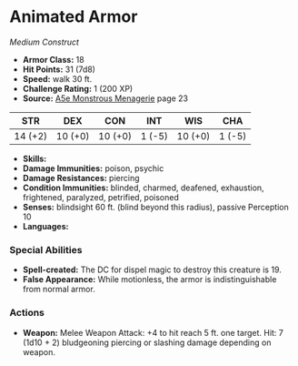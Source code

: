 # Animated Armor

*Medium* *Construct*

- **Armor Class:** 18
- **Hit Points:** 31 (7d8)
- **Speed:** walk 30 ft.
- **Challenge Rating:** 1 (200 XP)
- **Source:** [A5e Monstrous Menagerie](https://enpublishingrpg.com/products/level-up-monstrous-menagerie-a5e) page 23

| STR | DEX | CON | INT | WIS | CHA |
| --- | --- | --- | --- | --- | --- |
| 14 (+2) | 10 (+0) | 10 (+0) | 1 (-5) | 10 (+0) | 1 (-5) |

- **Skills:** 
- **Damage Immunities:** poison, psychic
- **Damage Resistances:** piercing
- **Condition Immunities:** blinded, charmed, deafened, exhaustion, frightened, paralyzed, petrified, poisoned
- **Senses:** blindsight 60 ft. (blind beyond this radius), passive Perception 10
- **Languages:** 
### Special Abilities
- **Spell-created:** The DC for dispel magic to destroy this creature is 19.
- **False Appearance:** While motionless, the armor is indistinguishable from normal armor.
### Actions
- **Weapon:** Melee Weapon Attack: +4 to hit  reach 5 ft.  one target. Hit: 7 (1d10 + 2) bludgeoning  piercing  or slashing damage  depending on weapon.


